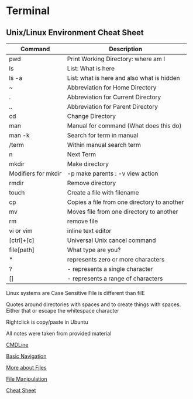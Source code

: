 # Terminal

## Unix/Linux Environment Cheat Sheet

|Command|Description|
---|---|
|pwd|Print Working Directory: where am I|
|ls| List: What is here|
|ls -a| List: what is here and also what is hidden|
|~| Abbreviation for Home Directory|
|.| Abbreviation for Current Directory|
|..| Abbreviation for Parent Directory|
|cd| Change Directory|
|man <command>| Manual for command (What does this do)|
|man -k <term>| Search for term in manual|
|/term| Within manual search term|
|n| Next Term|
|mkdir| Make directory |
|Modifiers for mkdir|-p make parents : -v view action|
|rmdir| Remove directory|
|touch <filename>| Create a file with filename|
|cp <source> <destination>| Copies a file from one directory to another|
|mv <source> <destination>| Moves file from one directory to another|
|rm <file>|remove file|
|vi or vim| inline text editor|
|[ctrl]+[c]|Universal Unix cancel command|
|file[path]| What type are you?|  
|*| represents zero or more characters|
|?|- represents a single character|
|[]| - represents a range of characters|


Linux systems are Case Sensitive File is different than filE

Quotes around directories with spaces and to create things with spaces. Either that or escape the whitespace character

Rightclick is copy/paste in Ubuntu


All notes were taken from provided material

 [CMDLine](https://ryanstutorials.net/linuxtutorial/commandline.php)

[Basic Navigation](https://ryanstutorials.net/linuxtutorial/navigation.php)

[More about Files](https://ryanstutorials.net/linuxtutorial/aboutfiles.php)

[File Manipulation](https://ryanstutorials.net/linuxtutorial/filemanipulation.php)

[Cheat Sheet](https://ryanstutorials.net/linuxtutorial/cheatsheet.php)
